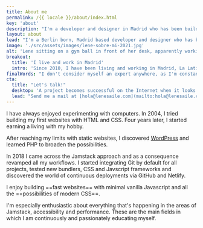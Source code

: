 ```yaml
---
title: About me
permalink: /{{ locale }}/about/index.html
key: 'about'
description: "I'm a developer and designer in Madrid who has been building for the web professionally since 2008."
layout: about
lead: "I'm a Berlin born, Madrid based developer and designer who has been building for the web professionally since 2008. I specialize in custom creative websites with accessibility and performance in mind."
image: './src/assets/images/lene-sobre-mi-2021.jpg'
alt: 'Lene sitting on a gym ball in front of her desk, apparently working'
breakout:
  title: 'I live and work in Madrid'
  intro: 'Since 2010, I have been living and working in Madrid, La Latina. A lot of my clients are based in Spain, but I also work for international clients.'
finalWords: "I don't consider myself an expert anywhere, as I'm constantly readjusting perspectives and optimising my way of working. I am a quick and flexible learner and have no trouble familiarising myself with new methods and techniques. "
cta:
  title: "Let's talk!"
  desktop: 'A project becomes successful on the Internet when it looks good, feels good and works with clean, secure technology. Since 2008 I create compelling web experiences with attention to detail.'
  lead: "Send me a mail at [hola@lenesaile.com](mailto:hola@lenesaile.com) and tell me about your project, opportunities or whatever you have in mind! I'm always up for a chat."
---
```


I have always enjoyed experimenting with computers. In 2004, I tried building my first websites with HTML and CSS. Four years later, I started earning a living with my hobby.

After reaching my limits with static websites, I discovered [WordPress](/en/blog/some-random-personal-notes-on-using-wordpress-in-2022/) and learned PHP to broaden the possibilities.

In 2018 I came across the Jamstack approach and as a consequence revamped all my workflows. I started integrating Git by default for all projects, tested new bundlers, CSS and Javscript frameworks and discovered the world of continuous deployments via GitHub and Netlify.

I enjoy building ==fast websites== with minimal vanilla Javascript and all the ==possibilities of modern CSS==.

I'm especially enthusiastic about everything that's happening in the areas of Jamstack, accessibility and performance. These are the main fields in which I am continuously and passionately educating myself.
